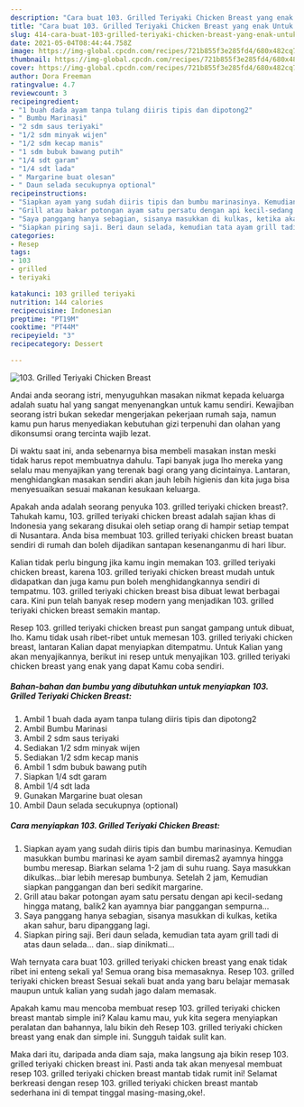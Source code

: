 ```yaml
---
description: "Cara buat 103. Grilled Teriyaki Chicken Breast yang enak Untuk Jualan"
title: "Cara buat 103. Grilled Teriyaki Chicken Breast yang enak Untuk Jualan"
slug: 414-cara-buat-103-grilled-teriyaki-chicken-breast-yang-enak-untuk-jualan
date: 2021-05-04T08:44:44.758Z
image: https://img-global.cpcdn.com/recipes/721b855f3e285fd4/680x482cq70/103-grilled-teriyaki-chicken-breast-foto-resep-utama.jpg
thumbnail: https://img-global.cpcdn.com/recipes/721b855f3e285fd4/680x482cq70/103-grilled-teriyaki-chicken-breast-foto-resep-utama.jpg
cover: https://img-global.cpcdn.com/recipes/721b855f3e285fd4/680x482cq70/103-grilled-teriyaki-chicken-breast-foto-resep-utama.jpg
author: Dora Freeman
ratingvalue: 4.7
reviewcount: 3
recipeingredient:
- "1 buah dada ayam tanpa tulang diiris tipis dan dipotong2"
- " Bumbu Marinasi"
- "2 sdm saus teriyaki"
- "1/2 sdm minyak wijen"
- "1/2 sdm kecap manis"
- "1 sdm bubuk bawang putih"
- "1/4 sdt garam"
- "1/4 sdt lada"
- " Margarine buat olesan"
- " Daun selada secukupnya optional"
recipeinstructions:
- "Siapkan ayam yang sudah diiris tipis dan bumbu marinasinya. Kemudian masukkan bumbu marinasi ke ayam sambil diremas2 ayamnya hingga bumbu meresap. Biarkan selama 1-2 jam di suhu ruang. Saya masukkan dikulkas...biar lebih meresap bumbunya. Setelah 2 jam, Kemudian siapkan panggangan dan beri sedikit margarine."
- "Grill atau bakar potongan ayam satu persatu dengan api kecil-sedang hingga matang, balik2 kan ayamnya biar panggangan sempurna..."
- "Saya panggang hanya sebagian, sisanya masukkan di kulkas, ketika akan sahur, baru dipanggang lagi."
- "Siapkan piring saji. Beri daun selada, kemudian tata ayam grill tadi di atas daun selada... dan.. siap dinikmati..."
categories:
- Resep
tags:
- 103
- grilled
- teriyaki

katakunci: 103 grilled teriyaki 
nutrition: 144 calories
recipecuisine: Indonesian
preptime: "PT19M"
cooktime: "PT44M"
recipeyield: "3"
recipecategory: Dessert

---
```



![103. Grilled Teriyaki Chicken Breast](https://img-global.cpcdn.com/recipes/721b855f3e285fd4/680x482cq70/103-grilled-teriyaki-chicken-breast-foto-resep-utama.jpg)

Andai anda seorang istri, menyuguhkan masakan nikmat kepada keluarga adalah suatu hal yang sangat menyenangkan untuk kamu sendiri. Kewajiban seorang istri bukan sekedar mengerjakan pekerjaan rumah saja, namun kamu pun harus menyediakan kebutuhan gizi terpenuhi dan olahan yang dikonsumsi orang tercinta wajib lezat.

Di waktu  saat ini, anda sebenarnya bisa membeli masakan instan meski tidak harus repot membuatnya dahulu. Tapi banyak juga lho mereka yang selalu mau menyajikan yang terenak bagi orang yang dicintainya. Lantaran, menghidangkan masakan sendiri akan jauh lebih higienis dan kita juga bisa menyesuaikan sesuai makanan kesukaan keluarga. 



Apakah anda adalah seorang penyuka 103. grilled teriyaki chicken breast?. Tahukah kamu, 103. grilled teriyaki chicken breast adalah sajian khas di Indonesia yang sekarang disukai oleh setiap orang di hampir setiap tempat di Nusantara. Anda bisa membuat 103. grilled teriyaki chicken breast buatan sendiri di rumah dan boleh dijadikan santapan kesenanganmu di hari libur.

Kalian tidak perlu bingung jika kamu ingin memakan 103. grilled teriyaki chicken breast, karena 103. grilled teriyaki chicken breast mudah untuk didapatkan dan juga kamu pun boleh menghidangkannya sendiri di tempatmu. 103. grilled teriyaki chicken breast bisa dibuat lewat berbagai cara. Kini pun telah banyak resep modern yang menjadikan 103. grilled teriyaki chicken breast semakin mantap.

Resep 103. grilled teriyaki chicken breast pun sangat gampang untuk dibuat, lho. Kamu tidak usah ribet-ribet untuk memesan 103. grilled teriyaki chicken breast, lantaran Kalian dapat menyiapkan ditempatmu. Untuk Kalian yang akan menyajikannya, berikut ini resep untuk menyajikan 103. grilled teriyaki chicken breast yang enak yang dapat Kamu coba sendiri.

<!--inarticleads1-->

##### Bahan-bahan dan bumbu yang dibutuhkan untuk menyiapkan 103. Grilled Teriyaki Chicken Breast:

1. Ambil 1 buah dada ayam tanpa tulang diiris tipis dan dipotong2
1. Ambil  Bumbu Marinasi
1. Ambil 2 sdm saus teriyaki
1. Sediakan 1/2 sdm minyak wijen
1. Sediakan 1/2 sdm kecap manis
1. Ambil 1 sdm bubuk bawang putih
1. Siapkan 1/4 sdt garam
1. Ambil 1/4 sdt lada
1. Gunakan  Margarine buat olesan
1. Ambil  Daun selada secukupnya (optional)




<!--inarticleads2-->

##### Cara menyiapkan 103. Grilled Teriyaki Chicken Breast:

1. Siapkan ayam yang sudah diiris tipis dan bumbu marinasinya. Kemudian masukkan bumbu marinasi ke ayam sambil diremas2 ayamnya hingga bumbu meresap. Biarkan selama 1-2 jam di suhu ruang. Saya masukkan dikulkas...biar lebih meresap bumbunya. Setelah 2 jam, Kemudian siapkan panggangan dan beri sedikit margarine.
1. Grill atau bakar potongan ayam satu persatu dengan api kecil-sedang hingga matang, balik2 kan ayamnya biar panggangan sempurna...
1. Saya panggang hanya sebagian, sisanya masukkan di kulkas, ketika akan sahur, baru dipanggang lagi.
1. Siapkan piring saji. Beri daun selada, kemudian tata ayam grill tadi di atas daun selada... dan.. siap dinikmati...




Wah ternyata cara buat 103. grilled teriyaki chicken breast yang enak tidak ribet ini enteng sekali ya! Semua orang bisa memasaknya. Resep 103. grilled teriyaki chicken breast Sesuai sekali buat anda yang baru belajar memasak maupun untuk kalian yang sudah jago dalam memasak.

Apakah kamu mau mencoba membuat resep 103. grilled teriyaki chicken breast mantab simple ini? Kalau kamu mau, yuk kita segera menyiapkan peralatan dan bahannya, lalu bikin deh Resep 103. grilled teriyaki chicken breast yang enak dan simple ini. Sungguh taidak sulit kan. 

Maka dari itu, daripada anda diam saja, maka langsung aja bikin resep 103. grilled teriyaki chicken breast ini. Pasti anda tak akan menyesal membuat resep 103. grilled teriyaki chicken breast mantab tidak rumit ini! Selamat berkreasi dengan resep 103. grilled teriyaki chicken breast mantab sederhana ini di tempat tinggal masing-masing,oke!.

